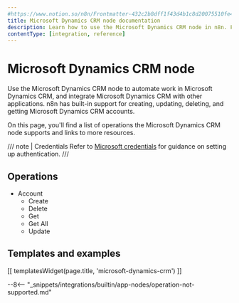 ```yaml
---
#https://www.notion.so/n8n/Frontmatter-432c2b8dff1f43d4b1c8d20075510fe4
title: Microsoft Dynamics CRM node documentation
description: Learn how to use the Microsoft Dynamics CRM node in n8n. Follow technical documentation to integrate Microsoft Dynamics CRM node into your workflows.
contentType: [integration, reference]
---
```


# Microsoft Dynamics CRM node

Use the Microsoft Dynamics CRM node to automate work in Microsoft Dynamics CRM, and integrate Microsoft Dynamics CRM with other applications. n8n has built-in support for  creating, updating, deleting, and getting Microsoft Dynamics CRM accounts. 

On this page, you'll find a list of operations the Microsoft Dynamics CRM node supports and links to more resources.

/// note | Credentials
Refer to [Microsoft credentials](/integrations/builtin/credentials/microsoft.md) for guidance on setting up authentication.
///

## Operations

* Account
    * Create
    * Delete
    * Get
    * Get All
    * Update

## Templates and examples

<!-- see https://www.notion.so/n8n/Pull-in-templates-for-the-integrations-pages-37c716837b804d30a33b47475f6e3780 -->
[[ templatesWidget(page.title, 'microsoft-dynamics-crm') ]]

--8<-- "_snippets/integrations/builtin/app-nodes/operation-not-supported.md"
